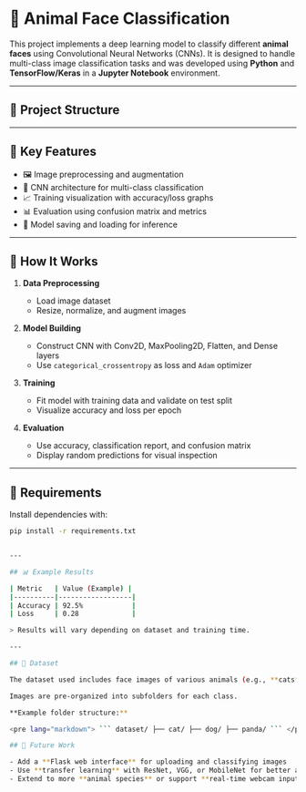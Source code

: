 # 🐶 Animal Face Classification

This project implements a deep learning model to classify different **animal faces** using Convolutional Neural Networks (CNNs). It is designed to handle multi-class image classification tasks and was developed using **Python** and **TensorFlow/Keras** in a **Jupyter Notebook** environment.

---

## 📁 Project Structure

---

## 🧠 Key Features

- 🖼️ Image preprocessing and augmentation  
- 🧠 CNN architecture for multi-class classification  
- 📈 Training visualization with accuracy/loss graphs  
- 📊 Evaluation using confusion matrix and metrics  
- 💾 Model saving and loading for inference  

---

## 🚀 How It Works

1. **Data Preprocessing**  
   - Load image dataset  
   - Resize, normalize, and augment images  

2. **Model Building**  
   - Construct CNN with Conv2D, MaxPooling2D, Flatten, and Dense layers  
   - Use `categorical_crossentropy` as loss and `Adam` optimizer  

3. **Training**  
   - Fit model with training data and validate on test split  
   - Visualize accuracy and loss per epoch  

4. **Evaluation**  
   - Use accuracy, classification report, and confusion matrix  
   - Display random predictions for visual inspection  

---

## 🔧 Requirements

Install dependencies with:

```bash
pip install -r requirements.txt


---

## 📊 Example Results

| Metric   | Value (Example) |
|----------|------------------|
| Accuracy | 92.5%            |
| Loss     | 0.28             |

> Results will vary depending on dataset and training time.

---

## 🐾 Dataset

The dataset used includes face images of various animals (e.g., **cats**, **dogs**, **pandas**).

Images are pre-organized into subfolders for each class.

**Example folder structure:**

<pre lang="markdown"> ``` dataset/ ├── cat/ ├── dog/ ├── panda/ ``` </pre>

## 📌 Future Work

- Add a **Flask web interface** for uploading and classifying images  
- Use **transfer learning** with ResNet, VGG, or MobileNet for better accuracy  
- Extend to more **animal species** or support **real-time webcam input**  
